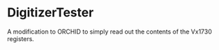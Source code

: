 # DigitizerTester
A modification to ORCHID to simply read out the contents of the Vx1730 registers.

